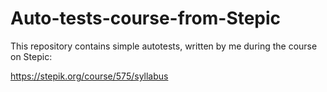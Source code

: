 # Auto-tests-course-from-Stepic

This repository contains simple autotests, written by me during the course on Stepic:

https://stepik.org/course/575/syllabus
